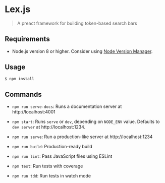 # Lex.js

> A preact framework for building token-based search bars

## Requirements

* Node.js version 8 or higher. Consider using [Node Version Manager](https://github.com/creationix/nvm).

## Usage

``` bash
$ npm install
```

## Commands

- `npm run serve-docs`: Runs a documentation server at http://localhost:4001

- `npm start`: Runs `serve` or `dev`, depending on `NODE_ENV` value. Defaults to `dev server` at http://localhost:1234.

- `npm run serve`: Run a production-like server at http://localhost:1234

- `npm run build`: Production-ready build

- `npm run lint`: Pass JavaScript files using ESLint

- `npm test`: Run tests with coverage

- `npm run tdd`: Run tests in watch mode
